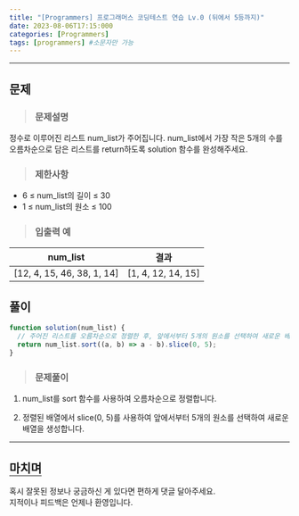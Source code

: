 ```yaml
---
title: "[Programmers] 프로그래머스 코딩테스트 연습 Lv.0 (뒤에서 5등까지)"
date: 2023-08-06T17:15:000
categories: [Programmers]
tags: [programmers] #소문자만 가능
---
```


---

## <b>문제</b>

<h3><blockquote>문제설명
</blockquote></h3>

정수로 이루어진 리스트 num_list가 주어집니다. num_list에서 가장 작은 5개의 수를 오름차순으로 담은 리스트를 return하도록 solution 함수를 완성해주세요.

<h3><blockquote>제한사항
</blockquote></h3>

- 6 ≤ num_list의 길이 ≤ 30
- 1 ≤ num_list의 원소 ≤ 100

<h3><blockquote>입출력 예
</blockquote></h3>

| num_list                   |        결과        |
| -------------------------- | :----------------: |
| [12, 4, 15, 46, 38, 1, 14] | [1, 4, 12, 14, 15] |

## <b>풀이</b>

```js
function solution(num_list) {
  // 주어진 리스트를 오름차순으로 정렬한 후, 앞에서부터 5개의 원소를 선택하여 새로운 배열을 생성
  return num_list.sort((a, b) => a - b).slice(0, 5);
}
```

<h3><blockquote>문제풀이
</blockquote></h3>

1. num_list를 sort 함수를 사용하여 오름차순으로 정렬합니다. 

2. 정렬된 배열에서 slice(0, 5)를 사용하여 앞에서부터 5개의 원소를 선택하여 새로운 배열을 생성합니다.

---

## <b style="border-bottom:2px solid gray"><b>마치며</b></b>

<P>혹시 잘못된 정보나 궁금하신 게 있다면 편하게 댓글 달아주세요.<br/>
지적이나 피드백은 언제나 환영입니다.</p>
